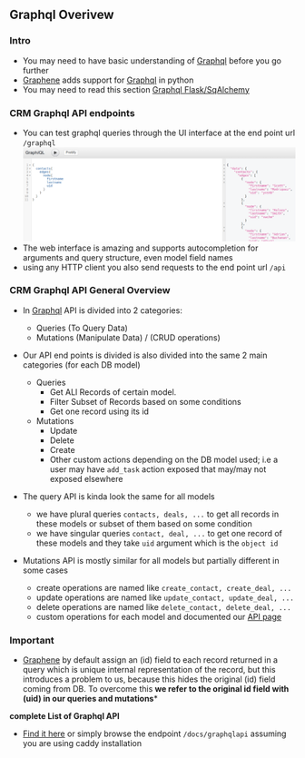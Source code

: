 ## Graphql Overivew

### Intro
- You may need to have basic understanding of [Graphql](http://graphql.org/learn/) before you go further
- [Graphene](http://docs.graphene-python.org) adds support for [Graphql](http://graphql.org/learn/) in python
- You may need to read this section [Graphql Flask/SqAlchemy](http://docs.graphene-python.org/projects/sqlalchemy/en/latest/tutorial/#creating-graphql-and-graphiql-views-in-flask)


### CRM Graphql API endpoints

- You can test graphql queries through the UI interface at the end point url ```/graphql```
![graphql interface](assets/graphql_query.png)
- The web interface is amazing and supports autocompletion for arguments and query structure, even model field names
- using any HTTP client you also send requests to the end point url ```/api```

### CRM Graphql API General Overview

- In [Graphql](http://graphql.org/learn/) API is divided into 2 categories:
    - Queries (To Query Data)
    - Mutations (Manipulate Data) / (CRUD operations)

- Our API end points is divided is also divided into the same 2 main categories (for each DB model)
    - Queries
        - Get ALl Records of certain model.
        - Filter Subset of Records based on some conditions
        - Get one record using its id
    - Mutations
        - Update
        - Delete
        - Create
        - Other custom actions depending on the DB model used; i.e a
        user may have ```add_task``` action exposed that may/may not exposed
        elsewhere

- The query API is kinda look the same for all models
    - we have plural queries ```contacts, deals, ...``` to get all records in these models or subset of them based on some condition
    - we have singular queries ```contact, deal, ...``` to get one record of these models and they take ```uid``` argument which is the ```object id```

- Mutations API is mostly similar for all models but partially different in some cases
    - create operations are named like  ```create_contact, create_deal, ...```
    - update operations are named like  ```update_contact, update_deal, ...```
    - delete operations are named like  ```delete_contact, delete_deal, ...```
    - custom operations for each model and documented our [API page](GraphqlAPI.md)


### Important
- [Graphene](http://docs.graphene-python.org) by default assign an (id) field to each record returned
in a query which is unique internal representation of the record, but this introduces a problem
to us, because this hides the original (id) field coming from DB.
To overcome this **we refer to the original id field with (uid) in our queries and mutations***


**complete List of Graphql API**
- [Find it here](http://htmlpreview.github.io/?https://github.com/Incubaid/crm/blob/master/docs/graphqlapi/index.html) or simply browse the endpoint ```/docs/graphqlapi``` assuming you are using caddy installation
